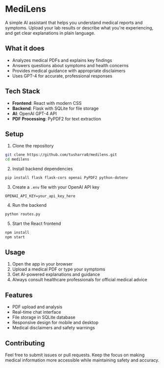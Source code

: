 # MediLens

A simple AI assistant that helps you understand medical reports and symptoms. Upload your lab results or describe what you're experiencing, and get clear explanations in plain language.

## What it does

- Analyzes medical PDFs and explains key findings
- Answers questions about symptoms and health concerns
- Provides medical guidance with appropriate disclaimers
- Uses GPT-4 for accurate, professional responses

## Tech Stack

- **Frontend**: React with modern CSS
- **Backend**: Flask with SQLite for file storage
- **AI**: OpenAI GPT-4 API
- **PDF Processing**: PyPDF2 for text extraction

## Setup

1. Clone the repository
```bash
git clone https://github.com/tusharra0/medilens.git
cd medilens
```

2. Install backend dependencies
```bash
pip install flask flask-cors openai PyPDF2 python-dotenv
```

3. Create a `.env` file with your OpenAI API key
```
OPENAI_API_KEY=your_api_key_here
```

4. Run the backend
```bash
python routes.py
```

5. Start the React frontend
```bash
npm install
npm start
```

## Usage

1. Open the app in your browser
2. Upload a medical PDF or type your symptoms
3. Get AI-powered explanations and guidance
4. Always consult healthcare professionals for official medical advice

## Features

- PDF upload and analysis
- Real-time chat interface
- File storage in SQLite database
- Responsive design for mobile and desktop
- Medical disclaimers and safety warnings

## Contributing

Feel free to submit issues or pull requests. Keep the focus on making medical information more accessible while maintaining safety and accuracy.
